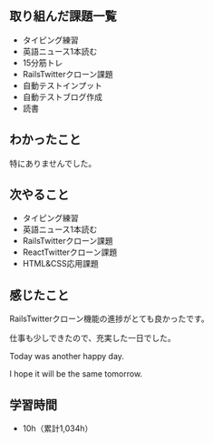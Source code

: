 ## 取り組んだ課題一覧
- タイピング練習
- 英語ニュース1本読む
- 15分筋トレ
- RailsTwitterクローン課題
- 自動テストインプット
- 自動テストブログ作成
- 読書
## わかったこと
特にありませんでした。
## 次やること
- タイピング練習
- 英語ニュース1本読む
- RailsTwitterクローン課題
- ReactTwitterクローン課題
- HTML&CSS応用課題
## 感じたこと
RailsTwitterクローン機能の進捗がとても良かったです。

仕事も少しできたので、充実した一日でした。

Today was another happy day.

I hope it will be the same tomorrow.

## 学習時間
- 10h（累計1,034h）
